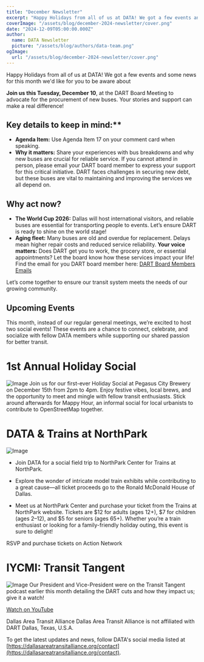 ```yaml
---
title: "December Newsletter"
excerpt: "Happy Holidays from all of us at DATA! We got a few events and some news for this month we'd like for you to be aware about"
coverImage: "/assets/blog/december-2024-newsletter/cover.png"
date: "2024-12-09T05:00:00.000Z"
author:
  name: DATA Newsletter
  picture: "/assets/blog/authors/data-team.png"
ogImage:
  url: "/assets/blog/december-2024-newsletter/cover.png"
---
```


Happy Holidays from all of us at DATA! We got a few events and some news for this month we'd like for you to be aware about

**Join us this Tuesday, December 10**, at the DART Board Meeting to advocate for the procurement of new buses. Your stories and support can make a real difference!

## Key details to keep in mind:**

- **Agenda Item:** Use Agenda Item 17 on your comment card when speaking.
- **Why it matters:** Share your experiences with bus breakdowns and why new buses are crucial for reliable service.
If you cannot attend in person, please email your DART board member to express your support for this critical initiative. DART faces challenges in securing new debt, but these buses are vital to maintaining and improving the services we all depend on.

## Why act now?

- **The World Cup 2026:** Dallas will host international visitors, and reliable buses are essential for transporting people to events. Let’s ensure DART is ready to shine on the world stage!
- **Aging fleet:** Many buses are old and overdue for replacement. Delays mean higher repair costs and reduced service reliability.
**Your voice matters:** Does DART get you to work, the grocery store, or essential appointments? Let the board know how these services impact your life!
Find the email for you DART board member here: [DART Board Members Emails](https://dallasareatransitalliance.org/posts/fy25-dart-budget-proposal-response#:~:text=DART%20board%20contact%20list%3A)

Let’s come together to ensure our transit system meets the needs of our growing community.

## Upcoming Events

This month, instead of our regular general meetings, we’re excited to host two social events! These events are a chance to connect, celebrate, and socialize with fellow DATA members while supporting our shared passion for better transit.


# 1st Annual Holiday Social
![Image](/assets/blog/december-2024-newsletter/hs.png)
Join us for our first-ever Holiday Social at Pegasus City Brewery on December 15th from 2pm to 4pm. Enjoy festive vibes, local brews, and the opportunity to meet and mingle with fellow transit enthusiasts. Stick around afterwards for Mappy Hour, an informal social for local urbanists to contribute to OpenStreetMap together.


# DATA & Trains at NorthPark
![Image](/assets/blog/december-2024-newsletter/tanp.jpg)
- Join DATA for a social field trip to NorthPark Center for Trains at NorthPark. 

- Explore the wonder of intricate model train exhibits while contributing to a great cause—all ticket proceeds go to the Ronald McDonald House of Dallas.

- Meet us at NorthPark Center and purchase your ticket from the Trains at NorthPark website. Tickets are $12 for adults (ages 12+), $7 for children (ages 2–12), and $5 for seniors (ages 65+). Whether you’re a train enthusiast or looking for a family-friendly holiday outing, this event is sure to delight!

RSVP and purchase tickets on Action Network

# IYCMI: Transit Tangent
![Image](/assets/blog/december-2024-newsletter/tt.jpg)
Our President and Vice-President were on the Transit Tangent podcast earlier this month detailing the DART cuts and how they impact us; give it a watch!

[Watch on YouTube](https://www.youtube.com/watch?v=mDSqIIgvDf4)


Dallas Area Transit Alliance
Dallas Area Transit Alliance is not affiliated with DART
Dallas, Texas, U.S.A. 

To get the latest updates and news, follow DATA's social media listed at [https://dallasareatransitalliance.org/contact](https://dallasareatransitalliance.org/contact).